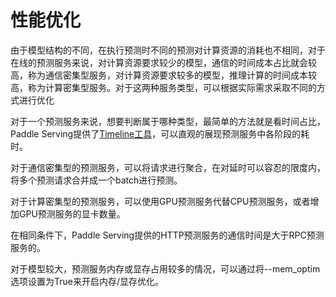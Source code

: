# 性能优化

由于模型结构的不同，在执行预测时不同的预测对计算资源的消耗也不相同，对于在线的预测服务来说，对计算资源要求较少的模型，通信的时间成本占比就会较高，称为通信密集型服务，对计算资源要求较多的模型，推理计算的时间成本较高，称为计算密集型服务。对于这两种服务类型，可以根据实际需求采取不同的方式进行优化

对于一个预测服务来说，想要判断属于哪种类型，最简单的方法就是看时间占比，Paddle Serving提供了[Timeline工具](../python/examples/util/README_CN.md)，可以直观的展现预测服务中各阶段的耗时。

对于通信密集型的预测服务，可以将请求进行聚合，在对延时可以容忍的限度内，将多个预测请求合并成一个batch进行预测。

对于计算密集型的预测服务，可以使用GPU预测服务代替CPU预测服务，或者增加GPU预测服务的显卡数量。

在相同条件下，Paddle Serving提供的HTTP预测服务的通信时间是大于RPC预测服务的。

对于模型较大，预测服务内存或显存占用较多的情况，可以通过将--mem_optim选项设置为True来开启内存/显存优化。
